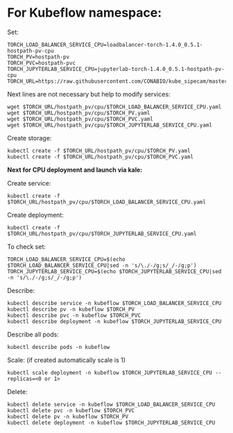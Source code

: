 # For Kubeflow namespace:

Set:

```
TORCH_LOAD_BALANCER_SERVICE_CPU=loadbalancer-torch-1.4.0_0.5.1-hostpath-pv-cpu
TORCH_PV=hostpath-pv
TORCH_PVC=hostpath-pvc
TORCH_JUPYTERLAB_SERVICE_CPU=jupyterlab-torch-1.4.0_0.5.1-hostpath-pv-cpu
TORCH_URL=https://raw.githubusercontent.com/CONABIO/kube_sipecam/master/minikube_sipecam/deployments/torch/
```

Next lines are not necessary but help to modify services:

```
wget $TORCH_URL/hostpath_pv/cpu/$TORCH_LOAD_BALANCER_SERVICE_CPU.yaml
wget $TORCH_URL/hostpath_pv/cpu/$TORCH_PV.yaml
wget $TORCH_URL/hostpath_pv/cpu/$TORCH_PVC.yaml
wget $TORCH_URL/hostpath_pv/cpu/$TORCH_JUPYTERLAB_SERVICE_CPU.yaml
```

Create storage:

```
kubectl create -f $TORCH_URL/hostpath_pv/cpu/$TORCH_PV.yaml
kubectl create -f $TORCH_URL/hostpath_pv/cpu/$TORCH_PVC.yaml
```

**Next for CPU deployment and launch via kale:**


Create service:

```
kubectl create -f $TORCH_URL/hostpath_pv/cpu/$TORCH_LOAD_BALANCER_SERVICE_CPU.yaml
```

Create deployment:

```
kubectl create -f $TORCH_URL/hostpath_pv/cpu/$TORCH_JUPYTERLAB_SERVICE_CPU.yaml
```

To check set:

```
TORCH_LOAD_BALANCER_SERVICE_CPU=$(echo $TORCH_LOAD_BALANCER_SERVICE_CPU|sed -n 's/\./-/g;s/_/-/g;p')
TORCH_JUPYTERLAB_SERVICE_CPU=$(echo $TORCH_JUPYTERLAB_SERVICE_CPU|sed -n 's/\./-/g;s/_/-/g;p')
```

Describe:

```
kubectl describe service -n kubeflow $TORCH_LOAD_BALANCER_SERVICE_CPU
kubectl describe pv -n kubeflow $TORCH_PV
kubectl describe pvc -n kubeflow $TORCH_PVC
kubectl describe deployment -n kubeflow $TORCH_JUPYTERLAB_SERVICE_CPU
```

Describe all pods:

```
kubectl describe pods -n kubeflow
```

Scale: (if created automatically scale is 1)

```
kubectl scale deployment -n kubeflow $TORCH_JUPYTERLAB_SERVICE_CPU --replicas=<0 or 1>
```


Delete:

```
kubectl delete service -n kubeflow $TORCH_LOAD_BALANCER_SERVICE_CPU
kubectl delete pvc -n kubeflow $TORCH_PVC
kubectl delete pv -n kubeflow $TORCH_PV
kubectl delete deployment -n kubeflow $TORCH_JUPYTERLAB_SERVICE_CPU 
```
